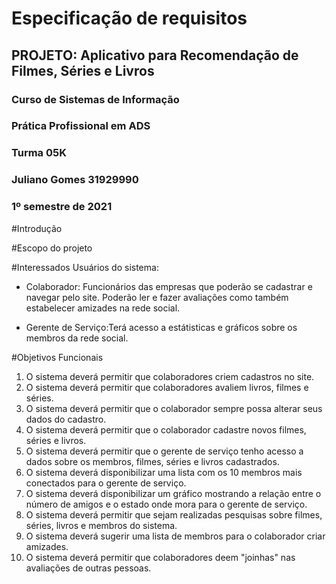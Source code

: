 # Especificação de requisitos
## PROJETO: Aplicativo para Recomendação de Filmes, Séries e Livros
### Curso de Sistemas de Informação
### Prática Profissional em ADS
### Turma 05K
### Juliano Gomes 31929990
### 1º semestre de 2021

#Introdução

#Escopo do projeto

#Interessados
Usuários do sistema:

* Colaborador: Funcionários das empresas que poderão se cadastrar e navegar pelo site. Poderão ler e fazer avaliações como também estabelecer amizades na rede social.

* Gerente de Serviço:Terá acesso a estátisticas e gráficos sobre os membros da rede social.


#Objetivos Funcionais
1. O sistema deverá permitir que colaboradores criem cadastros no site.
2. O sistema deverá permitir que colaboradores avaliem livros, filmes e séries.
3. O sistema deverá permitir que o colaborador sempre possa alterar seus dados do cadastro.
4. O sistema deverá permitir que o colaborador cadastre novos filmes, séries e livros.
5. O sistema deverá permitir que o gerente de serviço tenho acesso a dados sobre os membros, filmes, séries e livros cadastrados.
6. O sistema deverá disponibilizar uma lista com os 10 membros mais conectados para o gerente de serviço.
7. O sistema deverá disponibilizar um gráfico mostrando a relação entre o número de amigos e o estado onde mora para o gerente de serviço.
8. O sistema deverá permitir que sejam realizadas pesquisas sobre filmes, séries, livros e membros do sistema.
9. O sistema deverá sugerir uma lista de membros para o colaborador criar amizades.
10. O sistema deverá permitir que colaboradores deem "joinhas" nas avaliações de outras pessoas.
